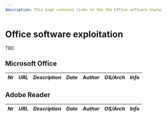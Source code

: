 ```yaml
---
description: This page contains links to the the office software exploitation related topics.
---
```


# Office software exploitation

TBD

## Microsoft Office

| *Nr* | *URL* | *Description* | *Date* | *Author* | *OS/Arch* | *Info* |
|  -- | -- | -- | -- | -- | -- | -- |

## Adobe Reader

| *Nr* | *URL* | *Description* | *Date* | *Author* | *OS/Arch* | *Info* |
|  -- | -- | -- | -- | -- | -- | -- |
